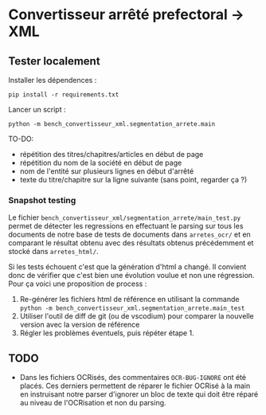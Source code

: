 Convertisseur arrêté prefectoral -> XML
============================================

Tester localement
------------------------------

Installer les dépendences :

```
pip install -r requirements.txt
```

Lancer un script :

```
python -m bench_convertisseur_xml.segmentation_arrete.main
```

TO-DO:
- répétition des titres/chapitres/articles en début de page
- répétition du nom de la société en début de page
- nom de l'entité sur plusieurs lignes en début d'arrêté 
- texte du titre/chapitre sur la ligne suivante (sans point, regarder ça ?)


### Snapshot testing

Le fichier `bench_convertisseur_xml/segmentation_arrete/main_test.py` permet de détecter les regressions en effectuant le parsing sur tous les documents de notre base de tests de documents dans `arretes_ocr/` et en comparant le résultat obtenu avec des résultats obtenus précédemment et stocké dans `arretes_html/`.

Si les tests échouent c'est que la génération d'html a changé. Il convient donc de vérifier que c'est bien une évolution voulue et non une régression. Pour ça voici une proposition de process : 

1. Re-générer les fichiers html de référence en utilisant la commande `python -m bench_convertisseur_xml.segmentation_arrete.main_test`
2. Utiliser l'outil de diff de git (ou de vscodium) pour comparer la nouvelle version avec la version de référence
3. Régler les problèmes éventuels, puis répéter étape 1. 


TODO 
-----------

- Dans les fichiers OCRisés, des commentaires `OCR-BUG-IGNORE` ont été placés. Ces derniers permettent de réparer le fichier OCRisé à la main en instruisant notre parser d'ignorer un bloc de texte qui doit être réparé au niveau de l'OCRisation et non du parsing.